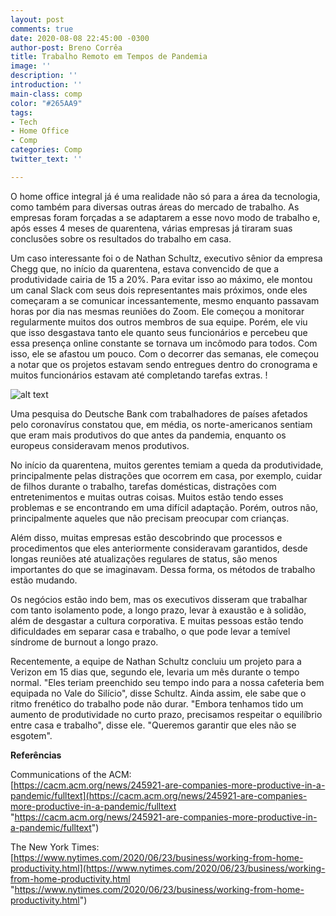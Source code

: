```yaml
---
layout: post
comments: true
date: 2020-08-08 22:45:00 -0300
author-post: Breno Corrêa
title: Trabalho Remoto em Tempos de Pandemia
image: ''
description: ''
introduction: ''
main-class: comp
color: "#265AA9"
tags:
- Tech
- Home Office
- Comp
categories: Comp
twitter_text: ''

---
```

O home office integral já é uma realidade não só para a área da tecnologia, como também para diversas outras áreas do mercado de trabalho. As empresas foram forçadas a se adaptarem a esse novo modo de trabalho e, após esses 4 meses de quarentena, várias empresas já tiraram suas conclusões sobre os resultados do trabalho em casa.

Um caso interessante foi o de Nathan Schultz, executivo sênior da empresa Chegg que, no início da quarentena, estava convencido de que a produtividade cairia de 15 a 20%. Para evitar isso ao máximo, ele montou um canal Slack com seus dois representantes mais próximos, onde eles começaram a se comunicar incessantemente, mesmo enquanto passavam horas por dia nas mesmas reuniões do Zoom. Ele começou a monitorar regularmente muitos dos outros membros de sua equipe. Porém, ele viu que isso desgastava tanto ele quanto seus funcionários e percebeu que essa presença online constante se tornava um incômodo para todos. Com isso, ele se afastou um pouco. Com o decorrer das semanas, ele começou a notar que os projetos estavam sendo entregues dentro do cronograma e muitos funcionários estavam até completando tarefas extras. !

![alt text](https://cacm.acm.org/system/assets/0003/7619/063020_Yann_Bastard_productivity.large.jpg?1593529463&1593529462 "Logo Title Text 1")

Uma pesquisa do Deutsche Bank com trabalhadores de países afetados pelo coronavírus constatou que, em média, os norte-americanos sentiam que eram mais produtivos do que antes da pandemia, enquanto os europeus consideravam menos produtivos.

No início da quarentena, muitos gerentes temiam a queda da produtividade, principalmente pelas distrações que ocorrem em casa, por exemplo, cuidar de filhos durante o trabalho, tarefas domésticas, distrações com entretenimentos e muitas outras coisas. Muitos estão tendo esses problemas e se encontrando em uma difícil adaptação. Porém, outros não, principalmente aqueles que não precisam preocupar com crianças.

Além disso, muitas empresas estão descobrindo que processos e procedimentos que eles anteriormente consideravam garantidos, desde longas reuniões até atualizações regulares de status, são menos importantes do que se imaginavam. Dessa forma, os métodos de trabalho estão mudando.

Os negócios estão indo bem, mas os executivos disseram que trabalhar com tanto isolamento pode, a longo prazo, levar à exaustão e à solidão, além de desgastar a cultura corporativa. E muitas pessoas estão tendo dificuldades em separar casa e trabalho, o que pode levar a temível síndrome de burnout a longo prazo.

Recentemente, a equipe de Nathan Schultz concluiu um projeto para a Verizon em 15 dias que, segundo ele, levaria um mês durante o tempo normal. "Eles teriam preenchido seu tempo indo para a nossa cafeteria bem equipada no Vale do Silício", disse Schultz. Ainda assim, ele sabe que o ritmo frenético do trabalho pode não durar. "Embora tenhamos tido um aumento de produtividade no curto prazo, precisamos respeitar o equilíbrio entre casa e trabalho", disse ele. "Queremos garantir que eles não se esgotem".

**Referências**

Communications of the ACM:   
[https://cacm.acm.org/news/245921-are-companies-more-productive-in-a-pandemic/fulltext](https://cacm.acm.org/news/245921-are-companies-more-productive-in-a-pandemic/fulltext "https://cacm.acm.org/news/245921-are-companies-more-productive-in-a-pandemic/fulltext")

The New York Times:  
[https://www.nytimes.com/2020/06/23/business/working-from-home-productivity.html](https://www.nytimes.com/2020/06/23/business/working-from-home-productivity.html "https://www.nytimes.com/2020/06/23/business/working-from-home-productivity.html")